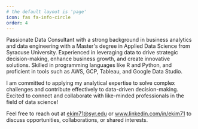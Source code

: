 ```yaml
---
# the default layout is 'page'
icon: fas fa-info-circle
order: 4
---
```


Passionate Data Consultant with a strong background in business analytics and data engineering with a Master's degree in Applied Data Science from Syracuse University. Experienced in leveraging data to drive strategic decision-making, enhance business growth, and create innovative solutions. Skilled in programming languages like R and Python, and proficient in tools such as AWS, GCP, Tableau, and Google Data Studio.

I am committed to applying my analytical expertise to solve complex challenges and contribute effectively to data-driven decision-making. Excited to connect and collaborate with like-minded professionals in the field of data science!

Feel free to reach out at ekim71@syr.edu or www.linkedin.com/in/ekim71 to discuss opportunities, collaborations, or shared interests.
